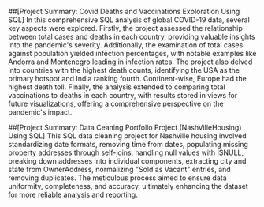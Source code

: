 ##[Project Summary: Covid Deaths and Vaccinations Exploration Using SQL]
In this comprehensive SQL analysis of global COVID-19 data, several key aspects were explored. Firstly, the project assessed the relationship between total cases and deaths in each country, providing valuable insights into the pandemic's severity. Additionally, the examination of total cases against population yielded infection percentages, with notable examples like Andorra and Montenegro leading in infection rates. The project also delved into countries with the highest death counts, identifying the USA as the primary hotspot and India ranking fourth. Continent-wise, Europe had the highest death toll. Finally, the analysis extended to comparing total vaccinations to deaths in each country, with results stored in views for future visualizations, offering a comprehensive perspective on the pandemic's impact.

##[Project Summary: Data Ceaning Portfolio Project (NashVilleHousing) Using SQL]
This SQL data cleaning project for Nashville housing involved standardizing date formats, removing time from dates, populating missing property addresses through self-joins, handling null values with ISNULL, breaking down addresses into individual components, extracting city and state from OwnerAddress, normalizing "Sold as Vacant" entries, and removing duplicates. The meticulous process aimed to ensure data uniformity, completeness, and accuracy, ultimately enhancing the dataset for more reliable analysis and reporting.

